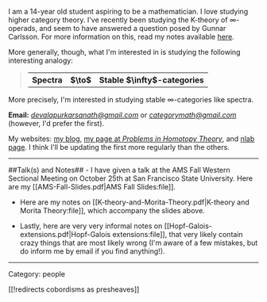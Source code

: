 I am a $14$-year old student aspiring to be a mathematician. I love studying higher category theory. I've recently been studying the K-theory of $\infty$-operads, and seem to have answered a question posed by Gunnar Carlsson. For more information on this, read my notes available [here](https://www.sharelatex.com/project/54616b63a38cbf0748879f12/output/output.pdf?cache_bust=1418262375589).

More generally, though, what I'm interested in is studying the following interesting analogy:
><table><tr><th markdown="1">Spectra</th><th markdown="1">$\to$</th><th markdown="1">Stable $\infty$-categories</th></tr></table>

More precisely, I'm interested in studying stable $\infty$-categories like spectra.

**Email:** _[devalapurkarsanath@gmail.com](mailto:devalapurkarsanath@gmail.com)_ or _[categorymath@gmail.com](mailto:categorymath@gmail.com)_ (however, I'd prefer the first).

My websites: [my blog](http://categorymath.wordpress.com), [my page at _Problems in Homotopy Theory_](http://topology-octopus.herokuapp.com/problemsinhomotopytheory/show/Sanath+Devalapurkar), and [nlab page](http://ncatlab.org/nlab/show/Sanath+Devalapurkar). I think I'll be updating the first more regularly than the others.
<hr>
##Talk(s) and Notes##
 - I have given a talk at the AMS Fall Western Sectional Meeting on October 25th at San Francisco State University. Here are my [[AMS-Fall-Slides.pdf|AMS Fall Slides:file]].

 - Here are my notes on [[K-theory-and-Morita-Theory.pdf|K-theory and Morita Theory:file]], which accompany the slides above.

 - Lastly, here are very very informal notes on [[Hopf-Galois-extensions.pdf|Hopf-Galois extensions:file]], that very likely contain crazy things that are most likely wrong (I'm aware of a few mistakes, but do inform me by email if you find anything!).
<hr>
Category: people 

[[!redirects cobordisms as presheaves]]
